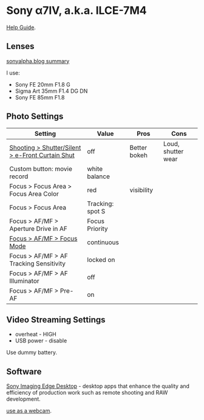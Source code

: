 # Sony α7IV, a.k.a. ILCE-7M4

[Help Guide](https://helpguide.sony.net/ilc/2110/v1/en/contents/TP1000657876.html).

## Lenses

[sonyalpha.blog summary](https://sonyalpha.blog/2019/11/10/which-lenses-to-maximise-the-potential-of-the-sony-a7riv/)

I use:

* Sony FE 20mm F1.8 G
* Sigma Art 35mm F1.4 DG DN
* Sony FE 85mm F1.8

## Photo Settings

Setting|Value|Pros|Cons
-------|-----|----|----
[Shooting > Shutter/Silent > e-Front Curtain Shut](https://www.youtube.com/watch?v=BHo6GBdMvys)|off|Better bokeh|Loud, shutter wear
Custom button: movie record|white balance||
Focus > Focus Area > Focus Area Color|red|visibility|
Focus > Focus Area|Tracking: spot S||
Focus > AF/MF > Aperture Drive in AF|Focus Priority||
[Focus > AF/MF > Focus Mode](https://www.youtube.com/watch?v=6FvOulppoNw)|continuous||
Focus > AF/MF > AF Tracking Sensitivity|locked on||
Focus > AF/MF > AF Illuminator|off||
Focus > AF/MF > Pre-AF|on||

## Video Streaming Settings

* overheat - HIGH
* USB power - disable

Use dummy battery.


## Software

[Sony Imaging Edge Desktop](https://creatorscloud.sony.net/catalog/en-us/ie-desktop/index.html) - desktop apps that enhance the quality and efficiency of production work such as remote shooting and RAW development.

[use as a webcam](a7iv-as-webcam.html).
